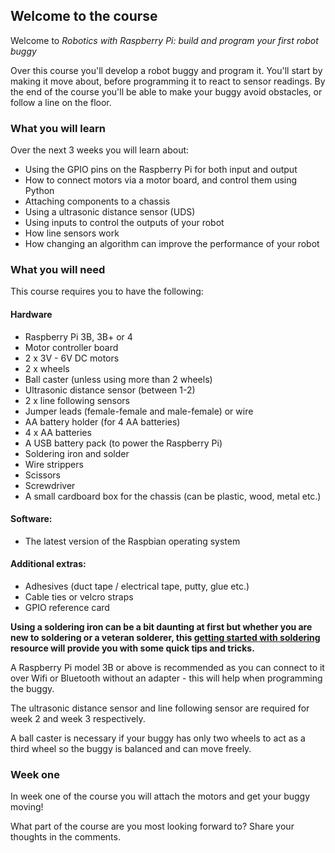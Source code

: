 [comment]: # (
Is this step open? Y/N
If so, short description of this step:
Related links:
Related files:
)

## Welcome to the course

Welcome to *Robotics with Raspberry Pi: build and program your first robot buggy*

Over this course you'll develop a robot buggy and program it. You'll start by making it move about, before programming it to react to sensor readings. By the end of the course you'll be able to make your buggy avoid obstacles, or follow a line on the floor.

### What you will learn

Over the next 3 weeks you will learn about:

+ Using the GPIO pins on the Raspberry Pi for both input and output
+ How to connect motors via a motor board, and control them using Python
+ Attaching components to a chassis
+ Using a ultrasonic distance sensor (UDS)
+ Using inputs to control the outputs of your robot
+ How line sensors work
+ How changing an algorithm can improve the performance of your robot

### What you will need

This course requires you to have the following:

#### Hardware

+ Raspberry Pi 3B, 3B+ or 4
+ Motor controller board
+ 2 x 3V - 6V DC motors
+ 2 x wheels
+ Ball caster (unless using more than 2 wheels)
+ Ultrasonic distance sensor (between 1-2)
+ 2 x line following sensors
+ Jumper leads (female-female and male-female) or wire
+ AA battery holder (for 4 AA batteries)
+ 4 x AA batteries
+ A USB battery pack (to power the Raspberry Pi)
+ Soldering iron and solder
+ Wire strippers
+ Scissors
+ Screwdriver
+ A small cardboard box for the chassis (can be plastic, wood, metal etc.)

#### Software:

+ The latest version of the Raspbian operating system

#### Additional extras:

+ Adhesives (duct tape / electrical tape, putty, glue etc.)
+ Cable ties or velcro straps
+ GPIO reference card

**Using a soldering iron can be a bit daunting at first but whether you are new to soldering or a veteran solderer, this [getting started with soldering](https://projects.raspberrypi.org/en/projects/getting-started-with-soldering) resource will provide you with some quick tips and tricks.**

A Raspberry Pi model 3B or above is recommended as you can connect to it over Wifi or Bluetooth without an adapter - this will help when programming the buggy.

The ultrasonic distance sensor and line following sensor are required for week 2 and week 3 respectively.

A ball caster is necessary if your buggy has only two wheels to act as a third wheel so the buggy is balanced and can move freely.

### Week one

In week one of the course you will attach the motors and get your buggy moving!

What part of the course are you most looking forward to? Share your thoughts in the comments.
